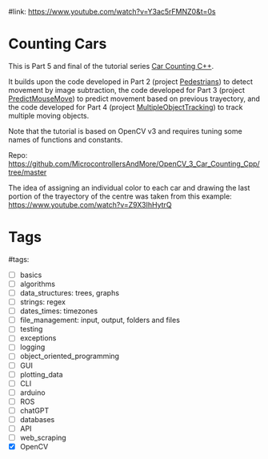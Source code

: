 #link: https://www.youtube.com/watch?v=Y3ac5rFMNZ0&t=0s

# Counting Cars
This is Part 5 and final of the tutorial series [Car Counting C++](https://www.youtube.com/watch?v=Y3ac5rFMNZ0). 

It builds upon the code developed in Part 2 (project [Pedestrians](https://github.com/mhered/cpp_100daysofcode/blob/main/code/Day045_10-05-23/Pedestrians)) to detect movement by image subtraction, the code developed for Part 3 (project [PredictMouseMove](https://github.com/mhered/cpp_100daysofcode/blob/main/code/Day046_11-05-23/PredictMouseMove)) to predict movement based on previous trayectory, and the code developed for Part 4 (project [MultipleObjectTracking](https://github.com/mhered/cpp_100daysofcode/blob/main/code/Day048_13-05-23/MultipleObjectTracking)) to track multiple moving objects.

Note that the tutorial is based on OpenCV v3 and requires tuning some names of functions and constants.

Repo: https://github.com/MicrocontrollersAndMore/OpenCV_3_Car_Counting_Cpp/tree/master

The idea of assigning an individual color to each car and drawing the last portion of the trayectory of the centre was taken from this example: https://www.youtube.com/watch?v=Z9X3IhHytrQ

# Tags
#tags: 

- [ ] basics
- [ ] algorithms
- [ ] data_structures: trees, graphs
- [ ] strings: regex
- [ ] dates_times: timezones
- [ ] file_management: input, output, folders and files
- [ ] testing
- [ ] exceptions
- [ ] logging
- [ ] object_oriented_programming
- [ ] GUI
- [ ] plotting_data
- [ ] CLI
- [ ] arduino
- [ ] ROS
- [ ] chatGPT
- [ ] databases
- [ ] API
- [ ] web_scraping
- [x] OpenCV